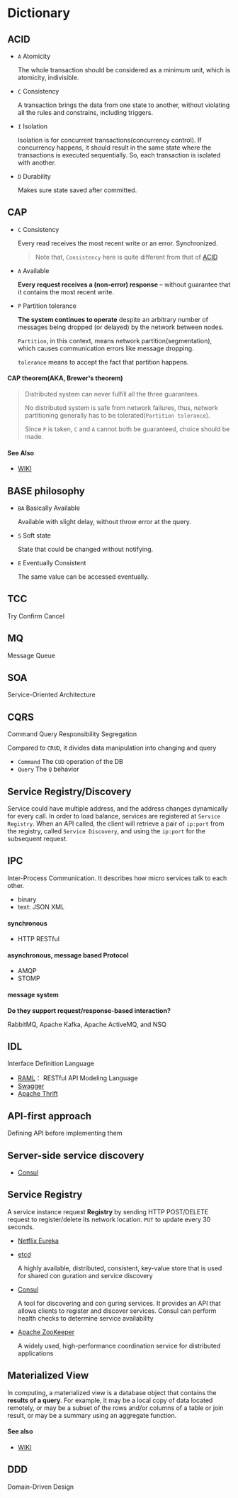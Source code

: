 # Dictionary

## ACID

- `A` Atomicity
    
    The whole transaction should be considered as a minimum unit, which is atomicity, indivisible.

- `C` Consistency

    A transaction brings the data from one state to another, without violating all the rules and constrains, including triggers.

- `I` Isolation

    Isolation is for concurrent transactions(concurrency control). If concurrency happens, it should result in the same state where the transactions is executed sequentially. So, each transaction is isolated with another.

- `D` Durability

    Makes sure state saved after committed.

## CAP

- `C` Consistency

    Every read receives the most recent write or an error. Synchronized.

    > Note that, `Consistency` here is quite different from that of [ACID](#ACID)

- `A` Available

    __Every request receives a (non-error) response__ – without guarantee that it contains the most recent write.

- `P` Partition tolerance

    __The system continues to operate__ despite an arbitrary number of messages being dropped (or delayed) by the network between nodes.

    `Partition`, in this context, means network partition(segmentation), which causes communication errors like message dropping.
    
    `tolerance` means to accept the fact that partition happens.

#### CAP theorem(AKA, Brewer's theorem)

> Distributed system can never fulfill all the three guarantees.
>
> No distributed system is safe from network failures, thus,
> network partitioning generally has to be tolerated(`Partition tolerance`).
>
> Since `P` is taken, `C` and `A` cannot both be guaranteed,
> choice should be made.

#### See Also

- [WIKI](https://en.wikipedia.org/wiki/CAP_theorem)

## BASE philosophy

- `BA` Basically Available

    Available with slight delay, without throw error at the query.

- `S` Soft state

    State that could be changed without notifying.

- `E` Eventually Consistent
    
    The same value can be accessed eventually.

## TCC

Try Confirm Cancel

## MQ

Message Queue

## SOA

Service-Oriented Architecture

## CQRS

Command Query Responsibility Segregation

Compared to `CRUD`, it divides data manipulation into changing and query

- `Command` The `CUD` operation of the DB
- `Query` The `Q` behavior

## Service Registry/Discovery

Service could have multiple address, and the address changes dynamically for every call. In order to load balance, services are registered at `Service Registry`. When an API called, the client will retrieve a pair of `ip:port` from the registry, called `Service Discovery`, and using the `ip:port` for the subsequent request.

## IPC

Inter-Process Communication. It describes how micro services talk to each other.

- binary
- text: JSON XML

#### synchronous

- HTTP RESTful

#### asynchronous, message based Protocol

- AMQP
- STOMP

#### message system

**Do they support request/response-based interaction?**

RabbitMQ, Apache Kafka, Apache ActiveMQ, and NSQ

## IDL

Interface Definition Language

- [RAML](https://raml.org)： RESTful API Modeling Language
- [Swagger](https://swagger.io/)
- [Apache Thrift](https://thrift.apache.org/)

## API-first approach

Defining API before implementing them

## Server-side service discovery

- [Consul](https://www.consul.io)

## Service Registry

A service instance request **Registry** by sending HTTP POST/DELETE request to register/delete its network location. `PUT` to update every 30 seconds.

- [Netflix Eureka](https://github.com/Netflix/eureka)
- [etcd](https://github.com/coreos/etcd)

    A highly available, distributed, consistent, key-value store that is used for shared con guration and service discovery

- [Consul](https://www.consul.io)

     A tool for discovering and con guring services. It provides an API that allows clients to register and discover services. Consul can perform health checks to determine service availability

- [Apache ZooKeeper](http://zookeeper.apache.org/)

    A widely used, high-performance coordination service for distributed applications

## Materialized View

In computing, a materialized view is a database object that contains the **results of a query**. For example, it may be a local copy of data located remotely, or may be a subset of the rows and/or columns of a table or join result, or may be a summary using an aggregate function.

#### See also

- [WIKI](https://en.wikipedia.org/wiki/Materialized_view)

## DDD

Domain-Driven Design 

